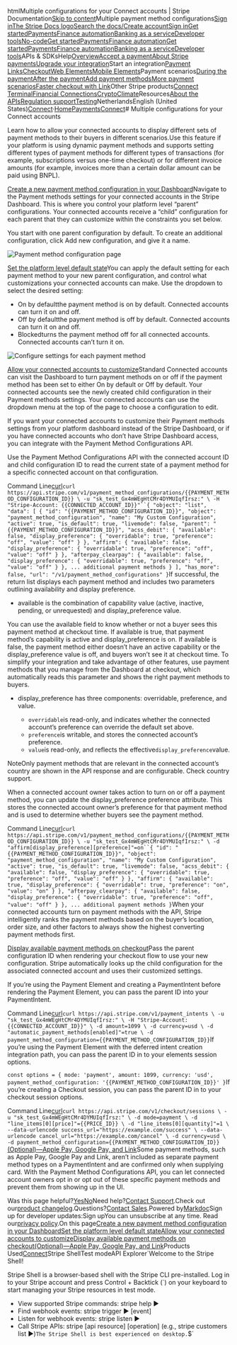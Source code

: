 htmlMultiple configurations for your Connect accounts | Stripe Documentation[Skip to content](#main-content)Multiple payment method configurations[Sign in](https://dashboard.stripe.com/login?redirect=https%3A%2F%2Fdocs.stripe.com%2Fconnect%2Fmultiple-payment-method-configurations)[The Stripe Docs logo](/)[Search the docs/](#)[Create account](https://dashboard.stripe.com/register/connect)[Sign in](https://dashboard.stripe.com/login?redirect=https%3A%2F%2Fdocs.stripe.com%2Fconnect%2Fmultiple-payment-method-configurations)[Get started](/get-started)[Payments](/payments)[Finance automation](/finance-automation)[Banking as a service](/financial-services)[Developer tools](/development)[No-code](/no-code)[Get started](/get-started)[Payments](/payments)[Finance automation](/finance-automation)[](#)[Get started](/get-started)[Payments](/payments)[Finance automation](/finance-automation)[Banking as a service](/financial-services)[Developer tools](/development)[](#)APIs & SDKsHelp[Overview](/docs/payments)[Accept a payment](#)[About Stripe payments](#)[Upgrade your integration](/docs/payments/upgrades)Start an integration[Payment Links](#)[Checkout](#)[Web Elements](#)[Mobile Elements](#)Payment scenarios[During the payment](#)[After the payment](#)[Add payment methods](#)[More payment scenarios](#)[Faster checkout with Link](#)Other Stripe products[Connect](#)
[Terminal](#)[Financial Connections](#)[Crypto](#)[Climate](#)Resources[About the APIs](#)[Regulation support](#)[Testing](/docs/testing)NetherlandsEnglish (United States)[](#)[](#)[Connect](/connect)·[Home](/docs)[Payments](/docs/payments)[Connect](/docs/connect)# Multiple configurations for your Connect accounts

Learn how to allow your connected accounts to display different sets of payment methods to their buyers in different scenarios.Use this feature if your platform is using dynamic payment methods and supports setting different types of payment methods for different types of transactions (for example, subscriptions versus one-time checkout) or for different invoice amounts (for example, invoices more than a certain dollar amount can be paid using BNPL).

[Create a new payment method configuration in your Dashboard](#section-1)Navigate to the Payment methods settings for your connected accounts in the Stripe Dashboard. This is where you control your platform level “parent” configurations. Your connected accounts receive a “child” configuration for each parent that they can customize within the constraints you set below.

You start with one parent configuration by default. To create an additional configuration, click Add new configuration, and give it a name.

![Payment method configuration page](https://b.stripecdn.com/docs-statics-srv/assets/ppc-dashboard-demo-connect.93d78670fd3582900915ab57e3e219ec.png)

[Set the platform level default state](#section-2)You can apply the default setting for each payment method to your new parent configuration, and control what customizations your connected accounts can make. Use the dropdown to select the desired setting:

- On by defaultthe payment method is on by default. Connected accounts can turn it on and off.
- Off by defaultthe payment method is off by default. Connected accounts can turn it on and off.
- Blockedturns the payment method off for all connected accounts. Connected accounts can’t turn it on.

![Configure settings for each payment method](https://b.stripecdn.com/docs-statics-srv/assets/settings-api-wallets.956b27fd0756e064d433aaa5999130fe.png)

[Allow your connected accounts to customize](#section-3)Standard Connected accounts can visit the Dashboard to turn payment methods on or off if the payment method has been set to either On by default or Off by default. Your connected accounts see the newly created child configuration in their Payment methods settings. Your connected accounts can use the dropdown menu at the top of the page to choose a configuration to edit.

If you want your connected accounts to customize their Payment methods settings from your platform dashboard instead of the Stripe Dashboard, or if you have connected accounts who don’t have  Stripe Dashboard access, you can integrate with the Payment Method Configurations API.

Use the Payment Method Configurations API with the connected account ID and child configuration ID to read the current state of a payment method for a specific connected account on that configuration.

Command Line[curl](#)`curl https://api.stripe.com/v1/payment_method_configurations/{{PAYMENT_METHOD_CONFIGURATION_ID}} \
  -u "sk_test_Gx4mWEgHtCMr4DYMUIqfIrsz:" \
  -H "Stripe-Account: {{CONNECTED_ACCOUNT_ID}}"``{
  "object": "list",
  "data": [
    {
      "id": "{{PAYMENT_METHOD_CONFIGURATION_ID}}",
      "object": "payment_method_configuration",
      "name": "My Custom Configuration",
      "active": true,
      "is_default": true,
      "livemode": false,
      "parent": "{{PAYMENT_METHOD_CONFIGURATION_ID}}",
      "acss_debit": {
        "available": false,
        "display_preference": {
          "overridable": true,
          "preference": "off",
          "value": "off"
        }
      },
      "affirm": {
        "available": false,
        "display_preference": {
          "overridable": true,
          "preference": "off",
          "value": "off"
        }
      },
      "afterpay_clearpay": {
        "available": false,
        "display_preference": {
          "overridable": true,
          "preference": "off",
          "value": "off"
        }
      },
      ... additional payment methods
    }
  ],
  "has_more": false,
  "url": "/v1/payment_method_configurations"
}`If successful, the return list displays each payment method and includes two parameters outlining availability and display preference.

- available is the combination of capability value (active, inactive, pending, or unrequested) and display_preference value.

You can use the available field to know whether or not a buyer sees this payment method at checkout time. If available is true, that payment method’s capability is active and display_preference is on. If available is false, the payment method either doesn’t have an active capability or the display_preference value is off, and buyers won’t see it at checkout time. To simplify your integration and take advantage of other features, use payment methods that you manage from the Dashboard at checkout, which automatically reads this parameter and shows the right payment methods to buyers.


- display_preference has three components: overridable, preference, and value.

  - `overridable`is read-only, and indicates whether the connected account’s preference can override the default set above.
  - `preference`is writable, and stores the connected account’s preference.
  - `value`is read-only, and reflects the effective`display_preference`value.



NoteOnly payment methods that are relevant in the connected account’s country are shown in the API response and are configurable. Check country support.

When a connected account owner takes action to turn on or off a payment method, you can update the display_preference preference attribute. This stores the connected account owner’s preference for that payment method and is used to determine whether buyers see the payment method.

Command Line[curl](#)`curl https://api.stripe.com/v1/payment_method_configurations/{{PAYMENT_METHOD_CONFIGURATION_ID}} \
  -u "sk_test_Gx4mWEgHtCMr4DYMUIqfIrsz:" \
  -d "affirm[display_preference][preference]"=on``{
  "id": "{{PAYMENT_METHOD_CONFIGURATION_ID}}",
  "object": "payment_method_configuration",
  "name": "My Custom Configuration",
  "active": true,
  "is_default": true,
  "livemode": false,
  "acss_debit": {
    "available": false,
    "display_preference": {
      "overridable": true,
      "preference": "off",
      "value": "off"
    }
  },
  "affirm": {
    "available": true,
    "display_preference": {
      "overridable": true,
      "preference": "on",
      "value": "on"
    }
  },
  "afterpay_clearpay": {
    "available": false,
    "display_preference": {
      "overridable": true,
      "preference": "off",
      "value": "off"
    }
  },
  ... additional payment methods
}`When your connected accounts turn on payment methods with the API, Stripe intelligently ranks the payment methods based on the buyer’s location, order size, and other factors to always show the highest converting payment methods first.

[Display available payment methods on checkout](#section-4)Pass the parent configuration ID when rendering your checkout flow to use your new configuration. Stripe automatically looks up the child configuration for the associated connected account and uses their customized settings.

If you’re using the Payment Element and creating a PaymentIntent before rendering the Payment Element, you can pass the parent ID into your PaymentIntent.

Command Line[curl](#)`curl https://api.stripe.com/v1/payment_intents \
  -u "sk_test_Gx4mWEgHtCMr4DYMUIqfIrsz:" \
  -H "Stripe-Account: {{CONNECTED_ACCOUNT_ID}}" \
  -d amount=1099 \
  -d currency=usd \
  -d "automatic_payment_methods[enabled]"=true \
  -d payment_method_configuration={{PAYMENT_METHOD_CONFIGURATION_ID}}`If you’re using the Payment Element with the deferred intent creation integration path, you can pass the parent ID in to your elements session options.

`const options = {
   mode: 'payment',
   amount: 1099,
   currency: 'usd',
   payment_method_configuration: '{{PAYMENT_METHOD_CONFIGURATION_ID}}'
}`If you’re creating a Checkout session, you can pass the parent ID in to your checkout session options.

Command Line[curl](#)`curl https://api.stripe.com/v1/checkout/sessions \
  -u "sk_test_Gx4mWEgHtCMr4DYMUIqfIrsz:" \
  -d mode=payment \
  -d "line_items[0][price]"={{PRICE_ID}} \
  -d "line_items[0][quantity]"=1 \
  --data-urlencode success_url="https://example.com/success" \
  --data-urlencode cancel_url="https://example.com/cancel" \
  -d currency=usd \
  -d payment_method_configuration={{PAYMENT_METHOD_CONFIGURATION_ID}}`[(Optional)—Apple Pay, Google Pay, and Link](#section-5)Some payment methods, such as Apple Pay, Google Pay and Link, aren’t included as separate payment method types on a PaymentIntent and are confirmed only when supplying card. With the Payment Method Configurations API, you can let connected account owners opt in or opt out of these specific payment methods and prevent them from showing up in the UI.

Was this page helpful?[Yes](#)[No](#)Need help?[Contact Support](https://support.stripe.com/).Check out our[product changelog](https://stripe.com/blog/changelog).Questions?[Contact Sales](https://stripe.com/contact/sales).Powered by[Markdoc](https://markdoc.dev)Sign up for developer updates:Sign upYou can unsubscribe at any time. Read our[privacy policy](https://stripe.com/privacy).On this page[Create a new payment method configuration in your Dashboard](#section-1)[Set the platform level default state](#section-2)[Allow your connected accounts to customize](#section-3)[Display available payment methods on checkout](#section-4)[(Optional)—Apple Pay, Google Pay, and Link](#section-5)Products Used[Connect](/connect)Stripe ShellTest modeAPI Explorer[](https://stripe.com/docs/stripe-cli#install)`Welcome to the Stripe Shell!

Stripe Shell is a browser-based shell with the Stripe CLI pre-installed. Log in to your
Stripe account and press Control + Backtick (`) on your keyboard to start managing your Stripe
resources in test mode.

- View supported Stripe commands: stripe help ▶️
- Find webhook events: stripe trigger ▶️ [event]
- Listen for webhook events: stripe listen ▶
- Call Stripe APIs: stripe [api resource] [operation] (e.g., stripe customers list ▶️)`The Stripe Shell is best experienced on desktop.`$`